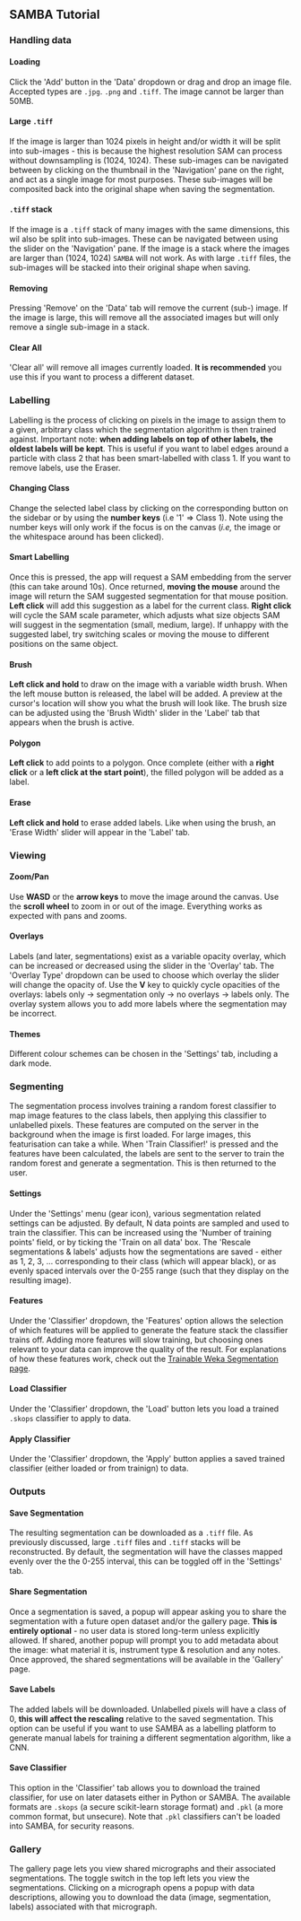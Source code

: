 ## SAMBA Tutorial


### Handling data
#### Loading
Click the 'Add' button in the 'Data' dropdown or drag and drop an image file. Accepted types are `.jpg`. `.png` and `.tiff`. The image cannot be larger than 50MB.
#### Large `.tiff`
If the image is larger than 1024 pixels in height and/or width it will be split into sub-images - this is because the highest resolution SAM can process without downsampling is (1024, 1024). These sub-images can be navigated between by clicking on the thumbnail in the 'Navigation' pane on the right, and act as a single image for most purposes. These sub-images will be composited back into the original shape when saving the segmentation.
#### `.tiff` stack
If the image is a `.tiff` stack of many images with the same dimensions, this wil also be split into sub-images. These can be navigated between using the slider on the 'Navigation' pane. If the image is a stack where the images are larger than (1024, 1024) `SAMBA` will not work. As with large `.tiff` files, the sub-images will be stacked into their original shape when saving. 
#### Removing
Pressing 'Remove' on the 'Data' tab will remove the current (sub-) image. If the image is large, this will remove all the associated images but will only remove a single sub-image in a stack. 
#### Clear All
'Clear all' will remove all images currently loaded. **It is recommended** you use this if you want to process a different dataset.

### Labelling
Labelling is the process of clicking on pixels in the image to assign them to a given, arbitrary class which the segmentation algorithm is then trained against. Important note: **when adding labels on top of other labels, the oldest labels will be kept**. This is useful if you want to label edges around a particle with class 2 that has been smart-labelled with class 1. If you want to remove labels, use the Eraser.
#### Changing Class
Change the selected label class by clicking on the corresponding button on the sidebar or by using the **number keys** (i.e '1' => Class 1). Note using the number keys will only work if the focus is on the canvas (*i.e,* the image or the whitespace around has been clicked).
#### Smart Labelling
Once this is pressed, the app will request a SAM embedding from the server (this can take around 10s). Once returned, **moving the mouse** around the image will return the SAM suggested segmentation for that mouse position. **Left click** will add this suggestion as a label for the current class. **Right click** will cycle the SAM scale parameter, which adjusts what size objects SAM will suggest in the segmentation (small, medium, large). If unhappy with the suggested label, try switching scales or moving the mouse to different positions on the same object.
#### Brush
**Left click and hold** to draw on the image with a variable width brush. When the left mouse button is released, the label will be added. A preview at the cursor's location will show you what the brush will look like. The brush size can be adjusted using the 'Brush Width' slider in the 'Label' tab that appears when the brush is active.
#### Polygon
**Left click** to add points to a polygon. Once complete (either with a **right click** or a **left click at the start point**), the filled polygon will be added as a label.
#### Erase
**Left click and hold** to erase added labels. Like when using the brush, an 'Erase Width' slider will appear in the 'Label' tab.

### Viewing
#### Zoom/Pan
Use **WASD** or the **arrow keys** to move the image around the canvas. Use the **scroll wheel** to zoom in or out of the image. Everything works as expected with pans and zooms. 
#### Overlays
Labels (and later, segmentations) exist as a variable opacity overlay, which can be increased or decreased using the slider in the 'Overlay' tab. The 'Overlay Type' dropdown can be used to choose which overlay the slider will change the opacity of. Use the **V** key to quickly cycle opacities of the overlays: labels only -> segmentation only -> no overlays -> labels only. The overlay system allows you to add more labels where the segmentation may be incorrect.
#### Themes
Different colour schemes can be chosen in the 'Settings' tab, including a dark mode.

### Segmenting
The segmentation process involves training a random forest classifier to map image features to the class labels, then applying this classifier to unlabelled pixels. These features are computed on the server in the background when the image is first loaded. For large images, this featurisation can take a while. When 'Train Classifier!' is pressed and the features have been calculated, the labels are sent to the server to train the random forest and generate a segmentation. This is then returned to the user.
#### Settings
Under the 'Settings' menu (gear icon), various segmentation related settings can be adjusted. By default, N data points are sampled and used to train the classifier. This can be increased using the 'Number of training points' field, or by ticking the 'Train on all data' box. The 'Rescale segmentations & labels' adjusts how the segmentations are saved - either as 1, 2, 3, ... corresponding to their class (which will appear black), or as evenly spaced intervals over the 0-255 range (such that they display on the resulting image).
#### Features
Under the 'Classifier' dropdown, the 'Features' option allows the selection of which features will be applied to generate the feature stack the classifier trains off. Adding more features will slow training, but choosing ones relevant to your data can improve the quality of the result. For explanations of how these features work, check out the [Trainable Weka Segmentation page](https://imagej.net/plugins/tws/). 
#### Load Classifier
Under the 'Classifier' dropdown, the 'Load' button lets you load a trained `.skops` classifier to apply to data.
#### Apply Classifier
Under the 'Classifier' dropdown, the 'Apply' button applies a saved trained classifier (either loaded or from trainign) to data.

### Outputs
#### Save Segmentation
The resulting segmentation can be downloaded as a `.tiff` file. As previously discussed, large `.tiff` files and `.tiff` stacks will be reconstructed. By default, the segmentation will have the classes mapped evenly over the the 0-255 interval, this can be toggled off in the 'Settings' tab.
#### Share Segmentation
Once a segmentation is saved, a popup will appear asking you to share the segmentation with a future open dataset and/or the gallery page. **This is entirely optional** - no user data is stored long-term unless explicitly allowed. If shared, another popup will prompt you to add metadata about the image: what material it is, instrument type & resolution and any notes. Once approved, the shared segmentations will be available in the 'Gallery' page. 
#### Save Labels
The added labels will be downloaded. Unlabelled pixels will have a class of 0, **this will affect the rescaling** relative to the saved segmentation. This option can be useful if you want to use SAMBA as a labelling platform to generate manual labels for training a different segmentation algorithm, like a CNN.
#### Save Classifier
This option in the 'Classifier' tab allows you to download the trained classifier, for use on later datasets either in Python or SAMBA. The available formats are `.skops` (a secure scikit-learn storage format) and `.pkl` (a more common format, but unsecure). Note that `.pkl` classifiers can't be loaded into SAMBA, for security reasons.

### Gallery
The gallery page lets you view shared micrographs and their associated segmentations. The toggle switch in the top left lets you view the segmentations. Clicking on a micrograph opens a popup with data descriptions, allowing you to download the data (image, segmentation, labels) associated with that micrograph.